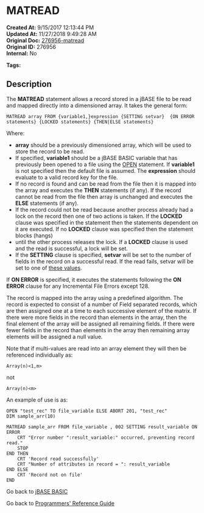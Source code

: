 # MATREAD

**Created At:** 9/15/2017 12:13:44 PM  
**Updated At:** 11/27/2018 9:49:28 AM  
**Original Doc:** [276956-matread](https://docs.jbase.com/36868-jbase-basic/276956-matread)  
**Original ID:** 276956  
**Internal:** No  

**Tags:**
<badge text='dimensioned array' vertical='middle' />
<badge text='record handling' vertical='middle' />

## Description

The **MATREAD** statement allows a record stored in a jBASE file to be read and mapped directly into a dimensioned array. It takes the general form:

```
MATREAD array FROM {variable1,}expression {SETTING setvar}  {ON ERROR statements} {LOCKED statements} {THEN|ELSE statements}
```

Where:

- **array** should be a previously dimensioned array, which will be used to store the record to be read.
- If specified, **variable1** should be a jBASE BASIC variable that has previously been opened to a file using the [OPEN](./../open) statement. If **variable1** is not specified then the default file is assumed. The **expression** should evaluate to a valid record key for the file.
- If no record is found and can be read from the file then it is mapped into the array and executes the **THEN** statements (if any). If the record cannot be read from the file then array is unchanged and executes the **ELSE** statements (if any).
- If the record could not be read because another process already had a lock on the record then one of two actions is taken. If the **LOCKED** clause was specified in the statement then the statements dependent on it are executed. If no **LOCKED** clause was specified then the statement blocks (hangs)
- until the other process releases the lock. If a **LOCKED** clause is used and the read is successful, a lock will be set.
- If the **SETTING** clause is specified, **setvar** will be set to the number of fields in the record on a successful read. If the read fails, setvar will be set to one of [these values](./../incremental-file-errors).

If **ON ERROR** is specified, it executes the statements following the **ON ERROR** clause for any Incremental File Errors except 128.

The record is mapped into the array using a predefined algorithm. The record is expected to consist of a number of Field separated records, which are then assigned one at a time to each successive element of the matrix. If there were more fields in the record than elements in the array, then the final element of the array will be assigned all remaining fields. If there were fewer fields in the record than elements in the array then remaining array elements will be assigned a null value.

Note that if multi-values are read into an array element they will then be referenced individually as:

```
Array(n)<1,m>
```

not

```
Array(n)<m>
```

An example of use is as:

```
OPEN "test_rec" TO file_variable ELSE ABORT 201, "test_rec"
DIM sample_arr(10)

MATREAD sample_arr FROM file_variable , 002 SETTING result_variable ON ERROR
    CRT "Error number ":result_variable:" occurred, preventing record read."
    STOP
END THEN
    CRT 'Record read successfully'
    CRT "Number of attributes in record = ": result_variable
END ELSE
    CRT 'Record not on file'
END
```

Go back to [jBASE BASIC](./../README.md)

Go back to [Programmers' Reference Guide](./../../reference-guides/jbc/README.md)
